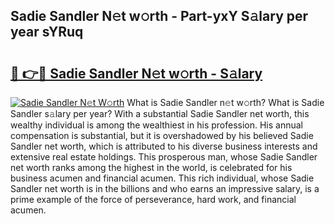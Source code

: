 ## Sadie Sandler N𝚎t w𝚘rth - Part-yxY S𝚊lary per year sYRuq

# <h2><a href="http://gc4mtx.nevu.top/?p=Sadie+Sandler">🔗 👉🔴 Sadie Sandler N𝚎t w𝚘rth - S𝚊lary</a></h2>

[![Sadie Sandler N𝚎t W𝚘rth](https://i.imgur.com/Oavwk0R.jpeg)](http://gc4mtx.nevu.top/?p=Sadie+Sandler)
What is Sadie Sandler n𝚎t w𝚘rth? What is Sadie Sandler s𝚊lary per year?
With a substantial Sadie Sandler net worth, this wealthy individual is among the wealthiest in his profession. His annual compensation is substantial, but it is overshadowed by his believed Sadie Sandler net worth, which is attributed to his diverse business interests and extensive real estate holdings. This prosperous man, whose Sadie Sandler net worth ranks among the highest in the world, is celebrated for his business acumen and financial acumen. This rich individual, whose Sadie Sandler net worth is in the billions and who earns an impressive salary, is a prime example of the force of perseverance, hard work, and financial acumen.
